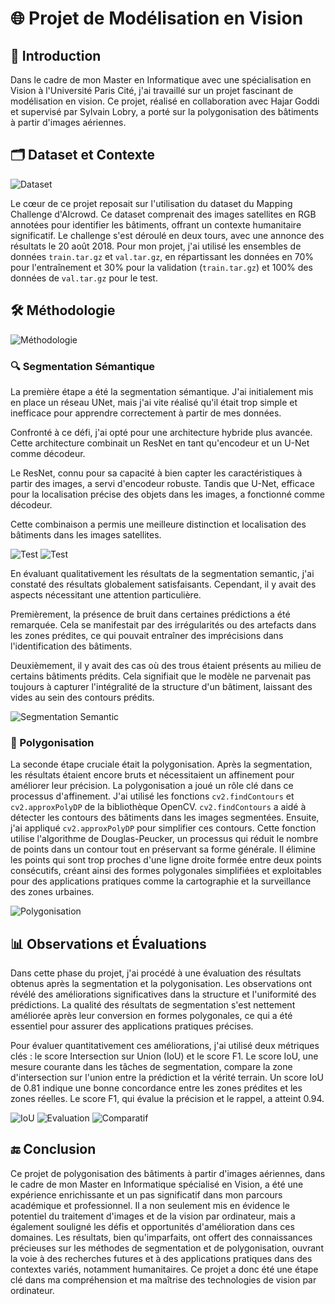 # 🌐 Projet de Modélisation en Vision

## 📌 Introduction

Dans le cadre de mon Master en Informatique avec une spécialisation en Vision à l'Université Paris Cité, j'ai travaillé sur un projet fascinant de modélisation en vision. Ce projet, réalisé en collaboration avec Hajar Goddi et supervisé par Sylvain Lobry, a porté sur la polygonisation des bâtiments à partir d'images aériennes.



## 🗂 Dataset et Contexte

![Dataset](https://github.com/MathieuRodri/Polygonisation-de-b-timents-partir-d-images-a-riennes/blob/main/Images/1.png)

Le cœur de ce projet reposait sur l'utilisation du dataset du Mapping Challenge d'AIcrowd. Ce dataset comprenait des images satellites en RGB annotées pour identifier les bâtiments, offrant un contexte humanitaire significatif. Le challenge s'est déroulé en deux tours, avec une annonce des résultats le 20 août 2018. Pour mon projet, j'ai utilisé les ensembles de données `train.tar.gz` et `val.tar.gz`, en répartissant les données en 70% pour l'entraînement et 30% pour la validation (`train.tar.gz`) et 100% des données de `val.tar.gz` pour le test.



## 🛠 Méthodologie

![Méthodologie](https://github.com/MathieuRodri/Polygonisation-de-b-timents-partir-d-images-a-riennes/blob/main/Images/2.png)

### 🔍 Segmentation Sémantique

La première étape a été la segmentation sémantique. J'ai initialement mis en place un réseau UNet, mais j'ai vite réalisé qu'il était trop simple et inefficace pour apprendre correctement à partir de mes données. 

Confronté à ce défi, j'ai opté pour une architecture hybride plus avancée. Cette architecture combinait un ResNet en tant qu'encodeur et un U-Net comme décodeur. 

Le ResNet, connu pour sa capacité à bien capter les caractéristiques à partir des images, a servi d'encodeur robuste. Tandis que U-Net, efficace pour la localisation précise des objets dans les images, a fonctionné comme décodeur. 

Cette combinaison a permis une meilleure distinction et localisation des bâtiments dans les images satellites.

![Test](https://github.com/MathieuRodri/Polygonisation-de-b-timents-partir-d-images-a-riennes/blob/main/Images/3.png)
![Test](https://github.com/MathieuRodri/Polygonisation-de-b-timents-partir-d-images-a-riennes/blob/main/Images/4.png)

En évaluant qualitativement les résultats de la segmentation semantic, j'ai constaté des résultats globalement satisfaisants. Cependant, il y avait des aspects nécessitant une attention particulière.

Premièrement, la présence de bruit dans certaines prédictions a été remarquée. Cela se manifestait par des irrégularités ou des artefacts dans les zones prédites, ce qui pouvait entraîner des imprécisions dans l'identification des bâtiments. 

Deuxièmement, il y avait des cas où des trous étaient présents au milieu de certains bâtiments prédits. Cela signifiait que le modèle ne parvenait pas toujours à capturer l'intégralité de la structure d'un bâtiment, laissant des vides au sein des contours prédits. 

![Segmentation Semantic](https://github.com/MathieuRodri/Polygonisation-de-b-timents-partir-d-images-a-riennes/blob/main/Images/5.png)

### 📐 Polygonisation

La seconde étape cruciale était la polygonisation. Après la segmentation, les résultats étaient encore bruts et nécessitaient un affinement pour améliorer leur précision. La polygonisation a joué un rôle clé dans ce processus d'affinement. J'ai utilisé les fonctions `cv2.findContours` et `cv2.approxPolyDP` de la bibliothèque OpenCV. `cv2.findContours` a aidé à détecter les contours des bâtiments dans les images segmentées. Ensuite, j'ai appliqué `cv2.approxPolyDP` pour simplifier ces contours. Cette fonction utilise l'algorithme de Douglas-Peucker, un processus qui réduit le nombre de points dans un contour tout en préservant sa forme générale. Il élimine les points qui sont trop proches d'une ligne droite formée entre deux points consécutifs, créant ainsi des formes polygonales simplifiées et exploitables pour des applications pratiques comme la cartographie et la surveillance des zones urbaines.

![Polygonisation](https://github.com/MathieuRodri/Polygonisation-de-b-timents-partir-d-images-a-riennes/blob/main/Images/6.png)

## 📊 Observations et Évaluations


Dans cette phase du projet, j'ai procédé à une évaluation des résultats obtenus après la segmentation et la polygonisation. Les observations ont révélé des améliorations significatives dans la structure et l'uniformité des prédictions. La qualité des résultats de segmentation s'est nettement améliorée après leur conversion en formes polygonales, ce qui a été essentiel pour assurer des applications pratiques précises.

Pour évaluer quantitativement ces améliorations, j'ai utilisé deux métriques clés : le score Intersection sur Union (IoU) et le score F1. Le score IoU, une mesure courante dans les tâches de segmentation, compare la zone d'intersection sur l'union entre la prédiction et la vérité terrain. Un score IoU de 0.81 indique une bonne concordance entre les zones prédites et les zones réelles. Le score F1, qui évalue la précision et le rappel, a atteint 0.94.

![IoU](https://github.com/MathieuRodri/Polygonisation-de-b-timents-partir-d-images-a-riennes/blob/main/Images/7.png)
![Evaluation](https://github.com/MathieuRodri/Polygonisation-de-b-timents-partir-d-images-a-riennes/blob/main/Images/8.png)
![Comparatif](https://github.com/MathieuRodri/Polygonisation-de-b-timents-partir-d-images-a-riennes/blob/main/Images/9.png)

## 🔚 Conclusion

Ce projet de polygonisation des bâtiments à partir d'images aériennes, dans le cadre de mon Master en Informatique spécialisé en Vision, a été une expérience enrichissante et un pas significatif dans mon parcours académique et professionnel. Il a non seulement mis en évidence le potentiel du traitement d'images et de la vision par ordinateur, mais a également souligné les défis et opportunités d'amélioration dans ces domaines. Les résultats, bien qu'imparfaits, ont offert des connaissances précieuses sur les méthodes de segmentation et de polygonisation, ouvrant la voie à des recherches futures et à des applications pratiques dans des contextes variés, notamment humanitaires. Ce projet a donc été une étape clé dans ma compréhension et ma maîtrise des technologies de vision par ordinateur.
